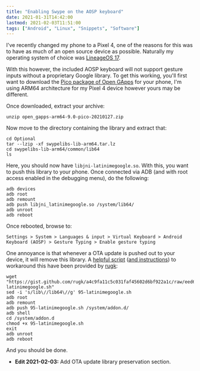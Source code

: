 ```yaml
---
title: "Enabling Swype on the AOSP keyboard"
date: 2021-01-31T14:42:00
lastmod: 2021-02-03T11:51:00
tags: ["Android", "Linux", "Snippets", "Software"]
---
```


I've recently changed my phone to a Pixel 4, one of the reasons for this was to have as much of an open source device as possible. Naturally my operating system of choice was [LineageOS 17](https://lineageos.org/).

With this however, the included AOSP keyboard will not support gesture inputs without a proprietary Google library. To get this working, you'll first want to download the [Pico package of Open GApps](https://opengapps.org/) for your phone, I'm using ARM64 architecture for my Pixel 4 device however yours may be different.

Once downloaded, extract your archive:
```
unzip open_gapps-arm64-9.0-pico-20210127.zip
```

Now move to the directory containing the library and extract that:
```
cd Optional
tar --lzip -xf swypelibs-lib-arm64.tar.lz
cd swypelibs-lib-arm64/common/lib64
ls
```

Here, you should now have `libjni-latinimegoogle.so`. With this, you want to push this library to your phone.
Once connected via ADB (and with root access enabled in the debugging menu), do the following:
```
adb devices
adb root
adb remount
adb push libjni_latinimegoogle.so /system/lib64/
adb unroot
adb reboot
```

Once rebooted, browse to:
```
Settings > System > Languages & input > Virtual Keyboard > Android Keyboard (AOSP) > Gesture Typing > Enable gesture typing
```

One annoyance is that whenever a OTA update is pushed out to your device, it will remove this library. A [helpful script](https://gist.github.com/rugk/a4c9fa11c5c031faf45602d6bf922a1c) ([and instructions](https://android.stackexchange.com/a/187686)) to workaround this have been provided by [rugk](https://github.com/rugk):
```
wget "https://gist.github.com/rugk/a4c9fa11c5c031faf45602d6bf922a1c/raw/eed64cea4d37f5c35cd4ced5ceb0281fef38afc9/95-latinimegoogle.sh"
sed -i 's/lib\//lib64\//g' 95-latinimegoogle.sh
adb root
adb remount
adb push 95-latinimegoogle.sh /system/addon.d/
adb shell
cd /system/addon.d
chmod +x 95-latinimegoogle.sh
exit
adb unroot
adb reboot
```

And you should be done.

* **Edit 2021-02-03:** Add OTA update library preservation section.
